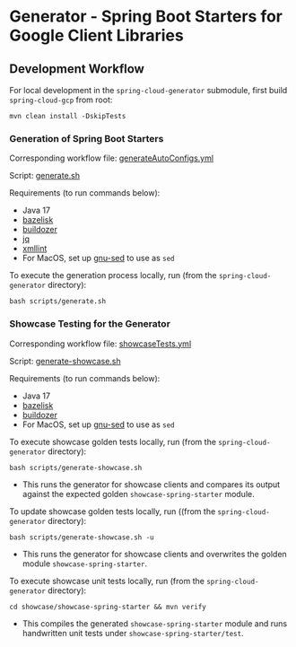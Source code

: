 # Generator - Spring Boot Starters for Google Client Libraries


## Development Workflow

For local development in the `spring-cloud-generator` submodule,
first build `spring-cloud-gcp` from root:

```
mvn clean install -DskipTests
```

### Generation of Spring Boot Starters

Corresponding workflow file: [generateAutoConfigs.yml](/.github/workflows/generateAutoConfigs.yml)

Script: [generate.sh](scripts/generate.sh)

Requirements (to run commands below):
* Java 17
* [bazelisk](https://github.com/bazelbuild/bazelisk)
* [buildozer](https://github.com/bazelbuild/buildtools/tree/master/buildozer)
* [jq](https://jqlang.github.io/jq/download/)
* [xmllint](https://gnome.pages.gitlab.gnome.org/libxml2/xmllint.html)
* For MacOS, set up [gnu-sed](https://formulae.brew.sh/formula/gnu-sed) to use as `sed`

To execute the generation process locally, run (from the `spring-cloud-generator` directory):
```
bash scripts/generate.sh
```

### Showcase Testing for the Generator

Corresponding workflow file: [showcaseTests.yml](/.github/workflows/showcaseTests.yml)

Script: [generate-showcase.sh](scripts/generate-showcase.sh)

Requirements (to run commands below):
* Java 17
* [bazelisk](https://github.com/bazelbuild/bazelisk)
* [buildozer](https://github.com/bazelbuild/buildtools/tree/master/buildozer)
* For MacOS, set up [gnu-sed](https://formulae.brew.sh/formula/gnu-sed) to use as `sed`

To execute showcase golden tests locally, run (from the `spring-cloud-generator` directory):
```
bash scripts/generate-showcase.sh
```
* This runs the generator for showcase clients and compares its output against the expected golden `showcase-spring-starter` module. 

To update showcase golden tests locally, run ((from the `spring-cloud-generator` directory):
```
bash scripts/generate-showcase.sh -u
```
* This runs the generator for showcase clients and overwrites the golden module `showcase-spring-starter`.

To execute showcase unit tests locally, run (from the `spring-cloud-generator` directory):
```
cd showcase/showcase-spring-starter && mvn verify
```
* This compiles the generated `showcase-spring-starter` module and runs handwritten unit tests under `showcase-spring-starter/test`.
